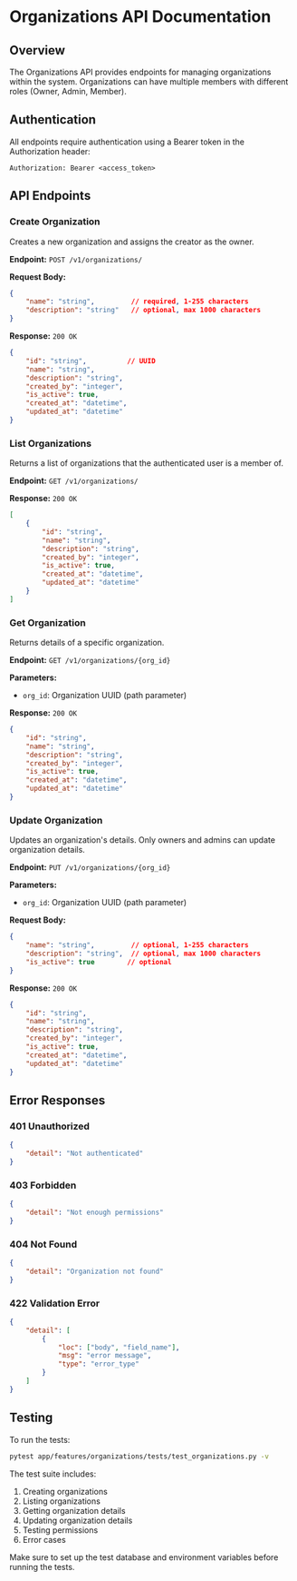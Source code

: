 # Organizations API Documentation

## Overview
The Organizations API provides endpoints for managing organizations within the system. Organizations can have multiple members with different roles (Owner, Admin, Member).

## Authentication
All endpoints require authentication using a Bearer token in the Authorization header:
```
Authorization: Bearer <access_token>
```

## API Endpoints

### Create Organization
Creates a new organization and assigns the creator as the owner.

**Endpoint:** `POST /v1/organizations/`

**Request Body:**
```json
{
    "name": "string",         // required, 1-255 characters
    "description": "string"   // optional, max 1000 characters
}
```

**Response:** `200 OK`
```json
{
    "id": "string",          // UUID
    "name": "string",
    "description": "string",
    "created_by": "integer",
    "is_active": true,
    "created_at": "datetime",
    "updated_at": "datetime"
}
```

### List Organizations
Returns a list of organizations that the authenticated user is a member of.

**Endpoint:** `GET /v1/organizations/`

**Response:** `200 OK`
```json
[
    {
        "id": "string",
        "name": "string",
        "description": "string",
        "created_by": "integer",
        "is_active": true,
        "created_at": "datetime",
        "updated_at": "datetime"
    }
]
```

### Get Organization
Returns details of a specific organization.

**Endpoint:** `GET /v1/organizations/{org_id}`

**Parameters:**
- `org_id`: Organization UUID (path parameter)

**Response:** `200 OK`
```json
{
    "id": "string",
    "name": "string",
    "description": "string",
    "created_by": "integer",
    "is_active": true,
    "created_at": "datetime",
    "updated_at": "datetime"
}
```

### Update Organization
Updates an organization's details. Only owners and admins can update organization details.

**Endpoint:** `PUT /v1/organizations/{org_id}`

**Parameters:**
- `org_id`: Organization UUID (path parameter)

**Request Body:**
```json
{
    "name": "string",         // optional, 1-255 characters
    "description": "string",  // optional, max 1000 characters
    "is_active": true        // optional
}
```

**Response:** `200 OK`
```json
{
    "id": "string",
    "name": "string",
    "description": "string",
    "created_by": "integer",
    "is_active": true,
    "created_at": "datetime",
    "updated_at": "datetime"
}
```

## Error Responses

### 401 Unauthorized
```json
{
    "detail": "Not authenticated"
}
```

### 403 Forbidden
```json
{
    "detail": "Not enough permissions"
}
```

### 404 Not Found
```json
{
    "detail": "Organization not found"
}
```

### 422 Validation Error
```json
{
    "detail": [
        {
            "loc": ["body", "field_name"],
            "msg": "error message",
            "type": "error_type"
        }
    ]
}
```

## Testing
To run the tests:

```bash
pytest app/features/organizations/tests/test_organizations.py -v
```

The test suite includes:
1. Creating organizations
2. Listing organizations
3. Getting organization details
4. Updating organization details
5. Testing permissions
6. Error cases

Make sure to set up the test database and environment variables before running the tests.
